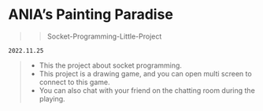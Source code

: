 # ANIA’s Painting Paradise

>> Socket-Programming-Little-Project

`2022.11.25`

> - This the project about socket programming.
> - This project is a drawing game, and you can open multi screen to connect to this game.
> - You can also chat with your friend on the chatting room during the playing.

